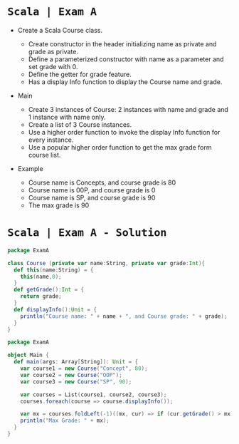 # `Scala | Exam A`
- Create a Scala Course class.
  - Create constructor in the header initializing name as private and grade as private.
  - Define a parameterized constructor with name as a parameter and set grade with 0.
  - Define the getter for grade feature.
  - Has a display Info function to display the Course name and grade.

- Main
  - Create 3 instances of Course: 2 instances with name and grade and 1 instance with name only.
  - Create a list of 3 Course instances.
  - Use a higher order function to invoke the display Info function for every instance.
  - Use a popular higher order function to get the max grade form course list.

- Example
  - Course name is Concepts, and course grade is 80 
  - Course name is 00P, and course grade is 0
  - Course name is SP, and course grade is 90
  - The max grade is 90 

# `Scala | Exam A - Solution`
```scala
package ExamA

class Course (private var name:String, private var grade:Int){
  def this(name:String) = {
    this(name,0);
  }
  def getGrade():Int = {
    return grade;
  }
  def displayInfo():Unit = {
    println("Course name: " + name + ", and Course grade: " + grade);
  }
}
```
```scala
package ExamA

object Main {
  def main(args: Array[String]): Unit = {
    var course1 = new Course("Concept", 80);
    var course2 = new Course("OOP");
    var course3 = new Course("SP", 90);

    var courses = List(course1, course2, course3);
    courses.foreach(course => course.displayInfo());

    var mx = courses.foldLeft(-1)((mx, cur) => if (cur.getGrade() > mx) cur.getGrade() else mx);
    println("Max Grade: " + mx);
  }
}
```
